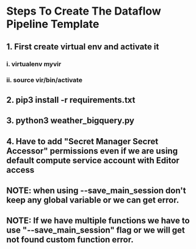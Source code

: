 # Steps To Create The Dataflow Pipeline Template

## 1. First create virtual env and activate it

### i. virtualenv myvir

### ii. source vir/bin/activate

## 2. pip3 install -r requirements.txt

## 3. python3 weather_bigquery.py

## 4. Have to add "Secret Manager Secret Accessor" permissions even if we are using default compute service account with Editor access

## NOTE: when using --save_main_session don't keep any global variable or we can get error.

## NOTE: If we have multiple functions we have to use "--save_main_session" flag or we will get not found custom function error.